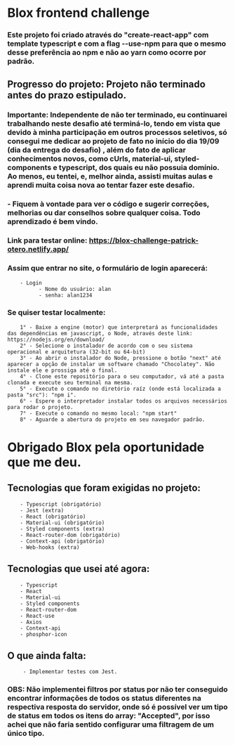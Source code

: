 # Blox frontend challenge

### Este projeto foi criado através do "create-react-app" com template typescript e com a flag --use-npm para que o mesmo desse preferência ao npm e não ao yarn como ocorre por padrão.

## Progresso do projeto: Projeto não terminado antes do prazo estipulado.

### Importante: Independente de não ter terminado, eu continuarei trabalhando neste desafio até terminá-lo, tendo em vista que devido à minha participação em outros processos seletivos, só consegui me dedicar ao projeto de fato no início do dia 19/09 (dia da entrega do desafio) , além do fato de aplicar conhecimentos novos, como cUrls, material-ui, styled-components e typescript, dos quais eu não possuia domínio. Ao menos, eu tentei, e, melhor ainda, assisti muitas aulas e aprendi muita coisa nova ao tentar fazer este desafio.

### - Fiquem à vontade para ver o código e sugerir correções, melhorias ou dar conselhos sobre qualquer coisa. Todo aprendizado é bem vindo.

### Link para testar online: https://blox-challenge-patrick-otero.netlify.app/

### Assim que entrar no site, o formulário de login aparecerá:
        - Login
              - Nome do usuário: alan
              - senha: alan1234

### Se quiser testar localmente:

        1° - Baixe a engine (motor) que interpretará as funcionalidades das dependências em javascript, o Node, através deste link: https://nodejs.org/en/download/
        2° - Selecione o instalador de acordo com o seu sistema operacional e arquitetura (32-bit ou 64-bit)
        3° - Ao abrir o instalador do Node, pressione o botão "next" até aparecer a opção de instalar um software chamado "Chocolatey". Não instale ele e prossiga até o final.
        4° - Clone este repositório para o seu computador, vá até a pasta clonada e execute seu terminal na mesma.
        5° - Execute o comando no diretório raíz (onde está localizada a pasta "src"): "npm i".
        6° - Espere o interpretador instalar todos os arquivos necessários para rodar o projeto.
        7° - Execute o comando no mesmo local: "npm start"
        8° - Aguarde a abertura do projeto em seu navegador padrão.

# Obrigado Blox pela oportunidade que me deu.

## Tecnologias que foram exigidas no projeto:

        - Typescript (obrigatório)
        - Jest (extra)
        - React (obrigatório)
        - Material-ui (obrigatório)
        - Styled components (extra)
        - React-router-dom (obrigatório)
        - Context-api (obrigatório)
        - Web-hooks (extra)
        
## Tecnologias que usei até agora:

        - Typescript
        - React
        - Material-ui
        - Styled components
        - React-router-dom
        - React-use
        - Axios
        - Context-api
        - phosphor-icon
  
 ## O que ainda falta:

         - Implementar testes com Jest.



### OBS: Não implementei filtros por status por não ter conseguido encontrar informações de todos os status diferentes na respectiva resposta do servidor, onde só é possível ver um tipo de status em todos os itens do array: "Accepted", por isso achei que não faria sentido configurar uma filtragem de um único tipo.
